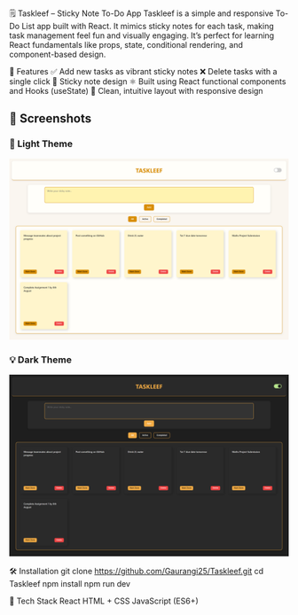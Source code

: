 🗒️ Taskleef – Sticky Note To-Do App
Taskleef is a simple and responsive To-Do List app built with React. It mimics sticky notes for each task, making task management feel fun and visually engaging. It’s perfect for learning React fundamentals like props, state, conditional rendering, and component-based design.

🚀 Features
✅ Add new tasks as vibrant sticky notes
❌ Delete tasks with a single click
📌 Sticky note design 
⚛️ Built using React functional components and Hooks (useState)
🧼 Clean, intuitive layout with responsive design

## 📸 Screenshots

### 🧾 Light Theme
![Light Theme](./Screenshots/light.png)

### 💡 Dark Theme
![Dark Theme](./Screenshots/dark.png)

🛠️ Installation
git clone https://github.com/Gaurangi25/Taskleef.git
cd Taskleef
npm install
npm run dev

🧰 Tech Stack
React
HTML + CSS
JavaScript (ES6+)

